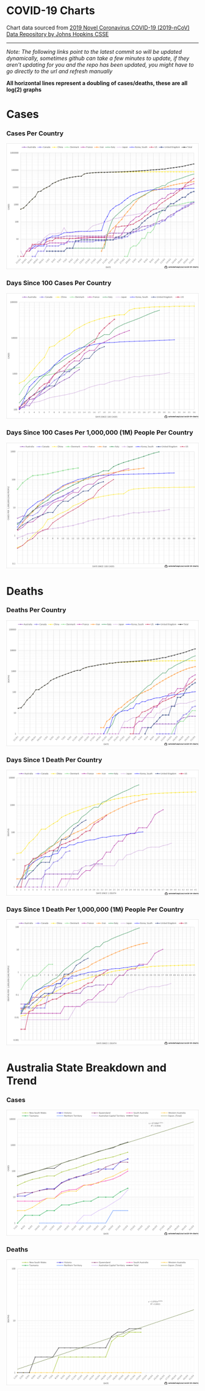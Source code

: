 # COVID-19 Charts

Chart data sourced from [2019 Novel Coronavirus COVID-19 \(2019-nCoV\) Data Repository by Johns Hopkins CSSE](https://github.com/CSSEGISandData/COVID-19)

---

*Note: The following links point to the latest commit so will be updated dynamically, sometimes github can take a few minutes to update, if they aren't updating for you and the repo has been updated, you might have to go directly to the url and refresh manually*

**All horizontal lines represent a doubling of cases/deaths, these are all log(2) graphs**

# Cases
### Cases Per Country
![Cases Per Country](/cases.png)

### Days Since 100 Cases Per Country
![Days Since 100 Cases Per Country](/cases_days_since.png)

### Days Since 100 Cases Per 1,000,000 (1M) People Per Country
![Days Since 100 Cases Per 1,000,000 (1M) People Per Country](/cases_days_since_by_population.png)

# Deaths
### Deaths Per Country
![Deaths Per Country](/deaths.png)

### Days Since 1 Death Per Country
![Days Since 1 Death Per Country](/deaths_days_since.png)

### Days Since 1 Death Per 1,000,000 (1M) People Per Country
![Days Since 1 Death Per 1,000,000 (1M) People Per Country](/deaths_days_since_by_population.png)

# Australia State Breakdown and Trend
### Cases
![Cases Per State](/australia_totals.png)

### Deaths
![Deaths Per State](/australia_totals_deaths.png)
